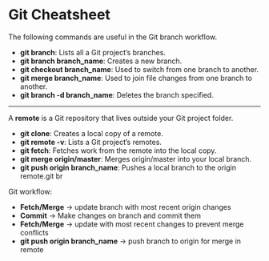 # Git Cheatsheet

The following commands are useful in the Git branch workflow.

+ <b>git branch</b>: Lists all a Git project’s branches.
+ <b>git branch branch_name</b>: Creates a new branch.
+ <b>git checkout branch_name</b>: Used to switch from one branch to another.
+ <b>git merge branch_name</b>: Used to join file changes from one branch to another.
+ <b>git branch -d branch_name</b>: Deletes the branch specified.
---
A <b>remote</b> is a Git repository that lives outside your Git project folder.

+ <b>git clone</b>: Creates a local copy of a remote.
+ <b>git remote -v</b>: Lists a Git project’s remotes.
+ <b>git fetch</b>: Fetches work from the remote into the local copy.
+ <b>git merge origin/master</b>: Merges origin/master into your local branch.
+ <b>git push origin branch_name</b>: Pushes a local branch to the origin remote.git br

Git workflow: 
+ <b>Fetch/Merge</b> -> update branch with most recent origin changes
+ <b>Commit</b> -> Make changes on branch and commit them
+ <b>Fetch/Merge</b> -> update with most recent changes to prevent merge conflicts
+ <b>git push origin branch_name</b> -> push branch to origin for merge in remote


